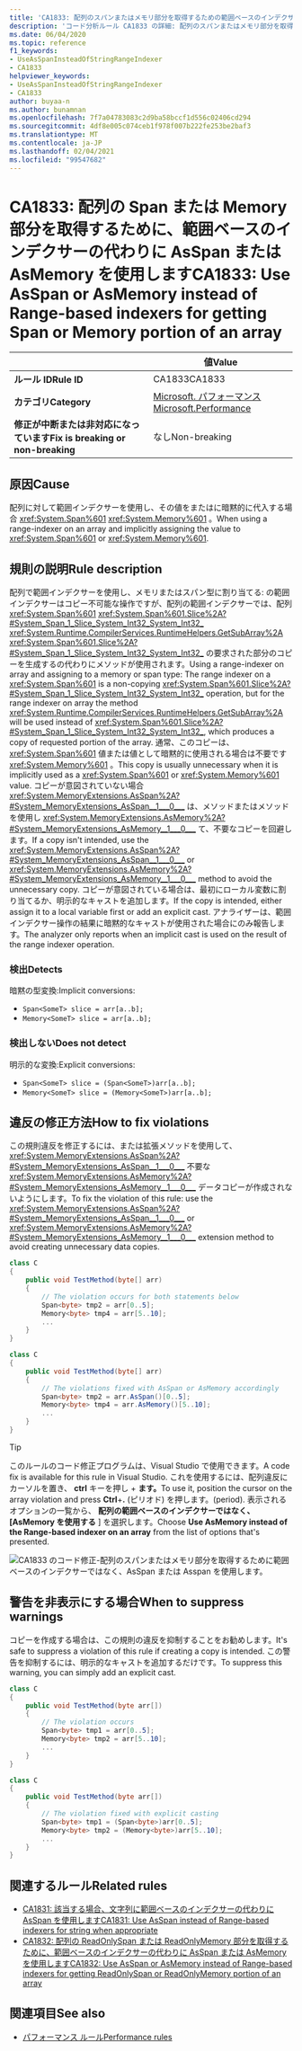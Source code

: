 ```yaml
---
title: 'CA1833: 配列のスパンまたはメモリ部分を取得するための範囲ベースのインデクサーではなく、AsSpan または Asspan を使用します (コード分析)'
description: 'コード分析ルール CA1833 の詳細: 配列のスパンまたはメモリ部分を取得するために範囲ベースのインデクサーの代わりに AsSpan または Asspan を使用する'
ms.date: 06/04/2020
ms.topic: reference
f1_keywords:
- UseAsSpanInsteadOfStringRangeIndexer
- CA1833
helpviewer_keywords:
- UseAsSpanInsteadOfStringRangeIndexer
- CA1833
author: buyaa-n
ms.author: bunamnan
ms.openlocfilehash: 7f7a04783083c2d9ba58bccf1d556c02406cd294
ms.sourcegitcommit: 4df8e005c074ceb1f978f007b222fe253be2baf3
ms.translationtype: MT
ms.contentlocale: ja-JP
ms.lasthandoff: 02/04/2021
ms.locfileid: "99547682"
---
```

# <a name="ca1833-use-asspan-or-asmemory-instead-of-range-based-indexers-for-getting-span-or-memory-portion-of-an-array"></a><span data-ttu-id="c29b6-103">CA1833: 配列の Span または Memory 部分を取得するために、範囲ベースのインデクサーの代わりに AsSpan または AsMemory を使用します</span><span class="sxs-lookup"><span data-stu-id="c29b6-103">CA1833: Use AsSpan or AsMemory instead of Range-based indexers for getting Span or Memory portion of an array</span></span>

| | <span data-ttu-id="c29b6-104">値</span><span class="sxs-lookup"><span data-stu-id="c29b6-104">Value</span></span> |
|-|-|
| <span data-ttu-id="c29b6-105">**ルール ID**</span><span class="sxs-lookup"><span data-stu-id="c29b6-105">**Rule ID**</span></span> |<span data-ttu-id="c29b6-106">CA1833</span><span class="sxs-lookup"><span data-stu-id="c29b6-106">CA1833</span></span>|
| <span data-ttu-id="c29b6-107">**カテゴリ**</span><span class="sxs-lookup"><span data-stu-id="c29b6-107">**Category**</span></span> |[<span data-ttu-id="c29b6-108">Microsoft. パフォーマンス</span><span class="sxs-lookup"><span data-stu-id="c29b6-108">Microsoft.Performance</span></span>](performance-warnings.md)|
| <span data-ttu-id="c29b6-109">**修正が中断または非対応になっています**</span><span class="sxs-lookup"><span data-stu-id="c29b6-109">**Fix is breaking or non-breaking**</span></span> |<span data-ttu-id="c29b6-110">なし</span><span class="sxs-lookup"><span data-stu-id="c29b6-110">Non-breaking</span></span>|

## <a name="cause"></a><span data-ttu-id="c29b6-111">原因</span><span class="sxs-lookup"><span data-stu-id="c29b6-111">Cause</span></span>

<span data-ttu-id="c29b6-112">配列に対して範囲インデクサーを使用し、その値をまたはに暗黙的に代入する場合 <xref:System.Span%601> <xref:System.Memory%601> 。</span><span class="sxs-lookup"><span data-stu-id="c29b6-112">When using a range-indexer on an array and implicitly assigning the value to <xref:System.Span%601> or <xref:System.Memory%601>.</span></span>

## <a name="rule-description"></a><span data-ttu-id="c29b6-113">規則の説明</span><span class="sxs-lookup"><span data-stu-id="c29b6-113">Rule description</span></span>

<span data-ttu-id="c29b6-114">配列で範囲インデクサーを使用し、メモリまたはスパン型に割り当てる: の範囲インデクサーはコピー不可能な操作ですが、配列の範囲インデクサーでは、配列 <xref:System.Span%601> <xref:System.Span%601.Slice%2A?#System_Span_1_Slice_System_Int32_System_Int32_> <xref:System.Runtime.CompilerServices.RuntimeHelpers.GetSubArray%2A> <xref:System.Span%601.Slice%2A?#System_Span_1_Slice_System_Int32_System_Int32_> の要求された部分のコピーを生成するの代わりにメソッドが使用されます。</span><span class="sxs-lookup"><span data-stu-id="c29b6-114">Using a range-indexer on array and assigning to a memory or span type: The range indexer on a <xref:System.Span%601> is a non-copying <xref:System.Span%601.Slice%2A?#System_Span_1_Slice_System_Int32_System_Int32_> operation, but for the range indexer on array the method <xref:System.Runtime.CompilerServices.RuntimeHelpers.GetSubArray%2A> will be used instead of <xref:System.Span%601.Slice%2A?#System_Span_1_Slice_System_Int32_System_Int32_>, which produces a copy of requested portion of the array.</span></span> <span data-ttu-id="c29b6-115">通常、このコピーは、 <xref:System.Span%601> 値または値として暗黙的に使用される場合は不要です <xref:System.Memory%601> 。</span><span class="sxs-lookup"><span data-stu-id="c29b6-115">This copy is usually unnecessary when it is implicitly used as a <xref:System.Span%601> or <xref:System.Memory%601> value.</span></span> <span data-ttu-id="c29b6-116">コピーが意図されていない場合 <xref:System.MemoryExtensions.AsSpan%2A?#System_MemoryExtensions_AsSpan__1___0___> は、メソッドまたはメソッドを使用し <xref:System.MemoryExtensions.AsMemory%2A?#System_MemoryExtensions_AsMemory__1___0___> て、不要なコピーを回避します。</span><span class="sxs-lookup"><span data-stu-id="c29b6-116">If a copy isn't intended, use the <xref:System.MemoryExtensions.AsSpan%2A?#System_MemoryExtensions_AsSpan__1___0___> or <xref:System.MemoryExtensions.AsMemory%2A?#System_MemoryExtensions_AsMemory__1___0___> method to avoid the unnecessary copy.</span></span> <span data-ttu-id="c29b6-117">コピーが意図されている場合は、最初にローカル変数に割り当てるか、明示的なキャストを追加します。</span><span class="sxs-lookup"><span data-stu-id="c29b6-117">If the copy is intended, either assign it to a local variable first or add an explicit cast.</span></span> <span data-ttu-id="c29b6-118">アナライザーは、範囲インデクサー操作の結果に暗黙的なキャストが使用された場合にのみ報告します。</span><span class="sxs-lookup"><span data-stu-id="c29b6-118">The analyzer only reports when an implicit cast is used on the result of the range indexer operation.</span></span>

### <a name="detects"></a><span data-ttu-id="c29b6-119">検出</span><span class="sxs-lookup"><span data-stu-id="c29b6-119">Detects</span></span>

<span data-ttu-id="c29b6-120">暗黙の型変換:</span><span class="sxs-lookup"><span data-stu-id="c29b6-120">Implicit conversions:</span></span>

- `Span<SomeT> slice = arr[a..b];`
- `Memory<SomeT> slice = arr[a..b];`

### <a name="does-not-detect"></a><span data-ttu-id="c29b6-121">検出しない</span><span class="sxs-lookup"><span data-stu-id="c29b6-121">Does not detect</span></span>

<span data-ttu-id="c29b6-122">明示的な変換:</span><span class="sxs-lookup"><span data-stu-id="c29b6-122">Explicit conversions:</span></span>

- `Span<SomeT> slice = (Span<SomeT>)arr[a..b];`
- `Memory<SomeT> slice = (Memory<SomeT>)arr[a..b];`

## <a name="how-to-fix-violations"></a><span data-ttu-id="c29b6-123">違反の修正方法</span><span class="sxs-lookup"><span data-stu-id="c29b6-123">How to fix violations</span></span>

<span data-ttu-id="c29b6-124">この規則違反を修正するには、または拡張メソッドを使用して、 <xref:System.MemoryExtensions.AsSpan%2A?#System_MemoryExtensions_AsSpan__1___0___> 不要な <xref:System.MemoryExtensions.AsMemory%2A?#System_MemoryExtensions_AsMemory__1___0___> データコピーが作成されないようにします。</span><span class="sxs-lookup"><span data-stu-id="c29b6-124">To fix the violation of this rule: use the <xref:System.MemoryExtensions.AsSpan%2A?#System_MemoryExtensions_AsSpan__1___0___> or <xref:System.MemoryExtensions.AsMemory%2A?#System_MemoryExtensions_AsMemory__1___0___> extension method to avoid creating unnecessary data copies.</span></span>

```csharp
class C
{
    public void TestMethod(byte[] arr)
    {
        // The violation occurs for both statements below
        Span<byte> tmp2 = arr[0..5];
        Memory<byte> tmp4 = arr[5..10];
        ...
    }
}
```

```csharp
class C
{
    public void TestMethod(byte[] arr)
    {
        // The violations fixed with AsSpan or AsMemory accordingly
        Span<byte> tmp2 = arr.AsSpan()[0..5];
        Memory<byte> tmp4 = arr.AsMemory()[5..10];
        ...
    }
}
```

> [!TIP]
> <span data-ttu-id="c29b6-125">このルールのコード修正プログラムは、Visual Studio で使用できます。</span><span class="sxs-lookup"><span data-stu-id="c29b6-125">A code fix is available for this rule in Visual Studio.</span></span> <span data-ttu-id="c29b6-126">これを使用するには、配列違反にカーソルを置き、 **ctrl** キーを押し + **ます。**</span><span class="sxs-lookup"><span data-stu-id="c29b6-126">To use it, position the cursor on the array violation and press **Ctrl**+**.**</span></span> <span data-ttu-id="c29b6-127">(ピリオド) を押します。</span><span class="sxs-lookup"><span data-stu-id="c29b6-127">(period).</span></span> <span data-ttu-id="c29b6-128">表示されるオプションの一覧から、 **配列の範囲ベースのインデクサーではなく、[AsMemory を使用する** ] を選択します。</span><span class="sxs-lookup"><span data-stu-id="c29b6-128">Choose **Use AsMemory instead of the Range-based indexer on an array** from the list of options that's presented.</span></span>
>
> ![CA1833 のコード修正-配列のスパンまたはメモリ部分を取得するために範囲ベースのインデクサーではなく、AsSpan または Asspan を使用します。](media/ca1833_codefix.png)

## <a name="when-to-suppress-warnings"></a><span data-ttu-id="c29b6-130">警告を非表示にする場合</span><span class="sxs-lookup"><span data-stu-id="c29b6-130">When to suppress warnings</span></span>

<span data-ttu-id="c29b6-131">コピーを作成する場合は、この規則の違反を抑制することをお勧めします。</span><span class="sxs-lookup"><span data-stu-id="c29b6-131">It's safe to suppress a violation of this rule if creating a copy is intended.</span></span> <span data-ttu-id="c29b6-132">この警告を抑制するには、明示的なキャストを追加するだけです。</span><span class="sxs-lookup"><span data-stu-id="c29b6-132">To suppress this warning, you can simply add an explicit cast.</span></span>

```csharp
class C
{
    public void TestMethod(byte arr[])
    {
        // The violation occurs
        Span<byte> tmp1 = arr[0..5];
        Memory<byte> tmp2 = arr[5..10];
        ...
    }
}
```

```csharp
class C
{
    public void TestMethod(byte arr[])
    {
        // The violation fixed with explicit casting
        Span<byte> tmp1 = (Span<byte>)arr[0..5];
        Memory<byte> tmp2 = (Memory<byte>)arr[5..10];
        ...
    }
}
```

## <a name="related-rules"></a><span data-ttu-id="c29b6-133">関連するルール</span><span class="sxs-lookup"><span data-stu-id="c29b6-133">Related rules</span></span>

- [<span data-ttu-id="c29b6-134">CA1831: 該当する場合、文字列に範囲ベースのインデクサーの代わりに AsSpan を使用します</span><span class="sxs-lookup"><span data-stu-id="c29b6-134">CA1831: Use AsSpan instead of Range-based indexers for string when appropriate</span></span>](ca1831.md)
- [<span data-ttu-id="c29b6-135">CA1832: 配列の ReadOnlySpan または ReadOnlyMemory 部分を取得するために、範囲ベースのインデクサーの代わりに AsSpan または AsMemory を使用します</span><span class="sxs-lookup"><span data-stu-id="c29b6-135">CA1832: Use AsSpan or AsMemory instead of Range-based indexers for getting ReadOnlySpan or ReadOnlyMemory portion of an array</span></span>](ca1832.md)

## <a name="see-also"></a><span data-ttu-id="c29b6-136">関連項目</span><span class="sxs-lookup"><span data-stu-id="c29b6-136">See also</span></span>

- [<span data-ttu-id="c29b6-137">パフォーマンス ルール</span><span class="sxs-lookup"><span data-stu-id="c29b6-137">Performance rules</span></span>](performance-warnings.md)
